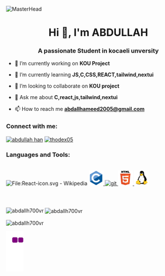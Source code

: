 ![MasterHead](https://media.licdn.com/dms/image/D4D16AQHpFQrY5PlOYQ/profile-displaybackgroundimage-shrink_350_1400/0/1696265336433?e=1714608000&v=beta&t=DVtVY-CMc80RgEUdrWlZ7kQz2gxnPYKncdnBQdy0LIQ)
<h1 align="center">Hi 👋, I'm ABDULLAH</h1>
<h3 align="center">A passionate Student in kocaeli unversity</h3>

- 🔭 I’m currently working on **KOU Project**

- 🌱 I’m currently learning **JS,C,CSS,REACT,tailwind,nextui**

- 👯 I’m looking to collaborate on **KOU project**

- 💬 Ask me about **C,react,js,tailwind,nextui**

- 📫 How to reach me **abdallhameed2005@gmail.com**

<h3 align="left">Connect with me:</h3>
<p align="left">
<a href="https://linkedin.com/in/abdullah han" target="blank"><img align="center" src="https://raw.githubusercontent.com/rahuldkjain/github-profile-readme-generator/master/src/images/icons/Social/linked-in-alt.svg" alt="abdullah han" height="30" width="40" /></a>
<a href="https://instagram.com/thodex05" target="blank"><img align="center" src="https://raw.githubusercontent.com/rahuldkjain/github-profile-readme-generator/master/src/images/icons/Social/instagram.svg" alt="thodex05" height="30" width="40" /></a>
</p>

<h3 align="left">Languages and Tools:</h3>
<p align="left"><img src="https://upload.wikimedia.org/wikipedia/commons/thumb/a/a7/React-icon.svg/2300px-React-icon.svg.png" jsaction="VQAsE" class="sFlh5c pT0Scc iPVvYb" style="max-width: 2300px; height: 40px; margin: 43.5px 0px; width: 40px;" alt="File:React-icon.svg - Wikipedia" jsname="kn3ccd" aria-hidden="false"> <a href="https://www.cprogramming.com/" target="_blank" rel="noreferrer"> <img src="https://raw.githubusercontent.com/devicons/devicon/master/icons/c/c-original.svg" alt="c" width="40" height="40"/> </a> <a href="https://git-scm.com/" target="_blank" rel="noreferrer"> <img src="https://www.vectorlogo.zone/logos/git-scm/git-scm-icon.svg" alt="git" width="40" height="40"/> </a> <a href="https://www.w3.org/html/" target="_blank" rel="noreferrer"> <img src="https://raw.githubusercontent.com/devicons/devicon/master/icons/html5/html5-original-wordmark.svg" alt="html5" width="40" height="40"/> </a> <a href="https://www.linux.org/" target="_blank" rel="noreferrer"> <img src="https://raw.githubusercontent.com/devicons/devicon/master/icons/linux/linux-original.svg" alt="linux" width="40" height="40"/> </a> </p>

<p><img align="left" src="https://github-readme-stats.vercel.app/api/top-langs?username=abdallh700vr&show_icons=true&locale=en&layout=compact" alt="abdallh700vr" /></p>

<p>&nbsp;<img align="center" src="https://github-readme-stats.vercel.app/api?username=abdallh700vr&show_icons=true&locale=en" alt="abdallh700vr" /></p>

<p><img align="center" src="https://github-readme-streak-stats.herokuapp.com/?user=abdallh700vr&" alt="abdallh700vr" /></p>

![snake gif](https://github.com/abdallh700vr/abdallh700vr/blob/output/github-contribution-grid-snake.gif)

